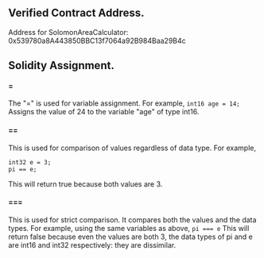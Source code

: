 ## Verified Contract Address.
Address for SolomonAreaCalculator: 0x539780a8A443850BBC13f7064a92B984Baa29B4c

## Solidity Assignment.
#### =
The "=" is used for variable assignment. 
For example, 
`int16 age = 14;`
Assigns the value of 24 to the variable "age" of type int16.

#### ==
This is used for comparison of values regardless of data type. For example,
```int16 pi = 3;
int32 e = 3;
pi == e;
```
This will return true because both values are 3. 

#### ===
This is used for strict comparison. It compares both the values and the data types. For example, using the same variables as above,
`pi === e`
This will return false because even the values are both 3, the data types of pi and e are int16 and int32 respectively: they are dissimilar. 
